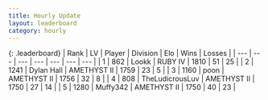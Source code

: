 ```yaml
---
title: Hourly Update
layout: leaderboard
category: hourly
---
```


{: .leaderboard}
| Rank | LV | Player | Division | Elo | Wins | Losses |
| --- | --- | --- | --- | --- | --- | --- |
| <span data-change="0">1</span> | 862 | <span title="ID: 675058">Lookk</span> | RUBY IV | <span data-change="10">1810</span> | <span data-change="1">51</span> | <span data-change="5">25</span> |
| <span data-change="2">2</span> | 1241 | <span title="ID: 174294">Dylan Hall</span> | AMETHYST II | <span data-change="8">1759</span> | <span data-change="1">23</span> | <span data-change="0">5</span> |
| <span data-change="-1">3</span> | 1160 | <span title="ID: 540690">poon</span> | AMETHYST II | <span data-change="0">1756</span> | <span data-change="0">32</span> | <span data-change="0">8</span> |
| <span data-change="1">4</span> | 808 | <span title="ID: 390615">TheLudicrousLuv</span> | AMETHYST II | <span data-change="0">1750</span> | <span data-change="0">27</span> | <span data-change="0">14</span> |
| <span data-change="-2">5</span> | 1280 | <span title="ID: 720567">Muffy342</span> | AMETHYST II | <span data-change="-3">1750</span> | <span data-change="1">40</span> | <span data-change="3">23</span> |
